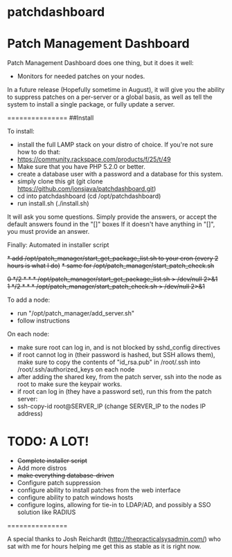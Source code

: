 patchdashboard
==============

Patch Management Dashboard
===============
Patch Management Dashboard does one thing, but it does it well:
* Monitors for needed patches on your nodes.

In a future release (Hopefully sometime in August), it will give you the ability to suppress patches on
a per-server or a global basis, as well as tell the system to install a single package, or fully update a
server.

===============
##Install

To install:
* install the full LAMP stack on your distro of choice. If you're not sure how to do that:
 * https://community.rackspace.com/products/f/25/t/49
 * Make sure that you have PHP 5.2.0 or better.
* create a database user with a password and a database for this system.
* simply clone this git (git clone https://github.com/jonsjava/patchdashboard.git)
* cd into patchdashboard (cd /opt/patchdashboard)
* run install.sh (./install.sh)

It will ask you some questions. Simply provide the answers, or accept the default answers found in the "[]" boxes
If it doesn't have anything in "[]", you must provide an answer.

Finally:
Automated in installer script

~~* add /opt/patch_manager/start_get_package_list.sh to your cron (every 2 hours is what I do)~~
~~* same for /opt/patch_manager/start_patch_check.sh~~

~~0 */2 * * *  /opt/patch_manager/start_get_package_list.sh > /dev/null 2>&1 <br>~~
~~1 */2 * * *  /opt/patch_manager/start_patch_check.sh > /dev/null 2>&1~~

To add a node:
* run "/opt/patch_manager/add_server.sh"
 * follow instructions

On each node:

* make sure root can log in, and is not blocked by sshd_config directives
* if root cannot log in (their password is hashed, but SSH allows them), make sure to copy the contents of "id_rsa.pub" in /root/.ssh into /root/.ssh/authorized_keys on each node
 * after adding the shared key, from the patch server, ssh into the node as root to make sure the keypair works.
* if root can log in (they have a password set), run this from the patch server:
 * ssh-copy-id root@SERVER_IP (change SERVER_IP to the nodes IP address)



TODO: A LOT!
===============

* ~~Complete installer script~~
* Add more distros
* ~~make everything database-driven~~
* Configure patch suppression
* configure ability to install patches from the web interface
* configure ability to patch windows hosts
* configure logins, allowing for tie-in to LDAP/AD, and possibly a SSO solution like RADIUS

===============

A special thanks to Josh Reichardt (http://thepracticalsysadmin.com/) who sat with me for hours helping me get this as stable as it is right now.
